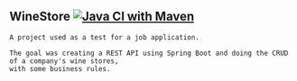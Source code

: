## WineStore [![Java CI with Maven](https://github.com/vitormuuniz/WineStore/actions/workflows/maven-publish.yml/badge.svg?branch=master)](https://github.com/vitormuuniz/WineStore/actions/workflows/maven-publish.yml)
    A project used as a test for a job application.

    The goal was creating a REST API using Spring Boot and doing the CRUD of a company's wine stores, 
    with some business rules.
